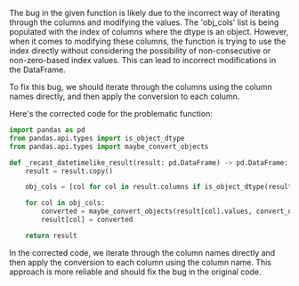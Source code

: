 The bug in the given function is likely due to the incorrect way of iterating through the columns and modifying the values. The 'obj_cols' list is being populated with the index of columns where the dtype is an object. However, when it comes to modifying these columns, the function is trying to use the index directly without considering the possibility of non-consecutive or non-zero-based index values. This can lead to incorrect modifications in the DataFrame.

To fix this bug, we should iterate through the columns using the column names directly, and then apply the conversion to each column.

Here's the corrected code for the problematic function:

```python
import pandas as pd
from pandas.api.types import is_object_dtype
from pandas.api.types import maybe_convert_objects

def _recast_datetimelike_result(result: pd.DataFrame) -> pd.DataFrame:
    result = result.copy()

    obj_cols = [col for col in result.columns if is_object_dtype(result[col])]

    for col in obj_cols:
        converted = maybe_convert_objects(result[col].values, convert_numeric=False)
        result[col] = converted

    return result
```

In the corrected code, we iterate through the column names directly and then apply the conversion to each column using the column name. This approach is more reliable and should fix the bug in the original code.